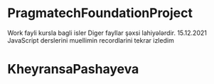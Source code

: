 # PragmatechFoundationProject
Work fayli kursla bagli isler
Diger fayllar şəxsi lahiyələrdir.
15.12.2021 JavaScript derslerini muellimin recordlarini tekrar izledim

# KheyransaPashayeva
